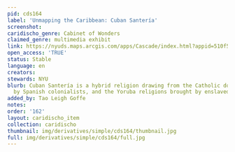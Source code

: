 ```yaml
---
pid: cds164
label: 'Unmapping the Caribbean: Cuban Santería'
screenshot: 
caridischo_genre: Cabinet of Wonders
claimed_genre: multimedia exhibit
link: https://nyuds.maps.arcgis.com/apps/Cascade/index.html?appid=510f57634a2940e0abaca2be46207384
open_access: 'TRUE'
status: Stable
language: en
creators: 
stewards: NYU
blurb: Cuban Santería is a hybrid religion drawing from the Catholic doctrine imposed
  by Spanish colonialists, and the Yoruba religions brought by enslaved Africans.
added_by: Tao Leigh Goffe
notes: 
order: '162'
layout: caridischo_item
collection: caridischo
thumbnail: img/derivatives/simple/cds164/thumbnail.jpg
full: img/derivatives/simple/cds164/full.jpg
---
```

